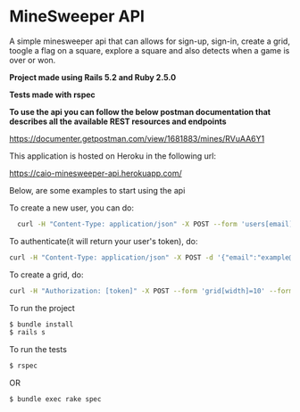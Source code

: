 # MineSweeper API

A simple minesweeper api that can allows for sign-up, sign-in, create a grid, toogle a flag on a square, explore a square and also detects when a game is over or won.

**Project made using Rails 5.2 and Ruby 2.5.0**

**Tests made with rspec**

**To use the api you can follow the below postman documentation that describes all the available REST resources and endpoints**

https://documenter.getpostman.com/view/1681883/mines/RVuAA6Y1

This application is hosted on Heroku in the following url:

https://caio-minesweeper-api.herokuapp.com/

Below, are some examples to start using the api

To create a new user, you can do:

```sh
  curl -H "Content-Type: application/json" -X POST --form 'users[email]=example@mail.com' --form 'users[name]=Example User' --form 'users[password]=1q2w3e4r5t' https://caio-minesweeper-api.herokuapp.com/users
```

To authenticate(it will return your user's token), do:

```sh
curl -H "Content-Type: application/json" -X POST -d '{"email":"example@mail.com", "password":"asdfasdf"}' https://caio-minesweeper-api.herokuapp.com/authenticate
```

To create a grid, do:

```sh
curl -H "Authorization: [token]" -X POST --form 'grid[width]=10' --form 'grid[height]=10' --form 'grid[number_of_mines]=10' https://caio-minesweeper-api.herokuapp.com/grids
```

To run the project

```sh
$ bundle install
$ rails s
```

To run the tests

```sh
$ rspec
```

OR

```sh
$ bundle exec rake spec
```
